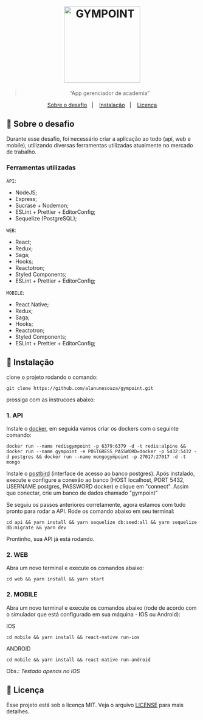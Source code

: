 <h1 align="center">
  <img alt="GYMPOINT" title="GYMPOINT" src=".github/logo.png" width="200px" />
</h1>

<blockquote align="center">“App gerenciador de academia”</blockquote>

<p align="center">
  <a href="#rocket-sobre-o-desafio">Sobre o desafio</a>&nbsp;&nbsp;&nbsp;|&nbsp;&nbsp;&nbsp;
  <a href="#hammer-instalação">Instalação</a>&nbsp;&nbsp;&nbsp;|&nbsp;&nbsp;&nbsp;
  <a href="#memo-licença">Licença</a>
</p>

## :rocket: Sobre o desafio

Durante esse desafio, foi necessário criar a aplicação ao todo (api, web e mobile), utilizando diversas ferramentas utilizadas atualmente no mercado de trabalho.

### Ferramentas utilizadas

`API`:

- NodeJS;
- Express;
- Sucrase + Nodemon;
- ESLint + Prettier + EditorConfig;
- Sequelize (PostgreSQL);

`WEB`:

- React;
- Redux;
- Saga;
- Hooks;
- Reactotron;
- Styled Components;
- ESLint + Prettier + EditorConfig;

`MOBILE`:

- React Native;
- Redux;
- Saga;
- Hooks;
- Reactotron;
- Styled Components;
- ESLint + Prettier + EditorConfig;

## :hammer: Instalação

clone o projeto rodando o comando:

```
git clone https://github.com/alanunesouza/gympoint.git
```

prossiga com as instrucoes abaixo:

### 1. API

Instale o [docker](https://docs.docker.com/install/), em seguida vamos criar os dockers com o seguinte comando:

```
docker run --name redisgympoint -p 6379:6379 -d -t redis:alpine &&  docker run --name gympoint -e POSTGRESS_PASSWORD=docker -p 5432:5432 -d postgres && docker run --name mongogympoint -p 27017:27017 -d -t mongo
```

Instale o [postbird](https://electronjs.org/apps/postbird) (interface de acesso ao banco postgres). Após instalado, execute e configure a conexão ao banco (HOST localhost, PORT 5432, USERNAME postgres, PASSWORD docker) e clique em "connect". Assim que conectar, crie um banco de dados chamado "gympoint"

Se seguiu os passos anteriores corretamente, agora estamos com tudo pronto para rodar a API. Rode os comando abaixo em seu terminal:

```
cd api && yarn install && yarn sequelize db:seed:all && yarn sequelize db:migrate && yarn dev
```
Prontinho, sua API já está rodando.

### 2. WEB

Abra um novo terminal e execute os comandos abaixo:

```
cd web && yarn install && yarn start
```

### 2. MOBILE

Abra um novo terminal e execute os comandos abaixo (rode de acordo com o simulador que está configurado em sua máquina - IOS ou Android):

IOS 

```
cd mobile && yarn install && react-native run-ios
```

ANDROID

```
cd mobile && yarn install && react-native run-android
```

Obs.: *Testado apenas no IOS*

## :memo: Licença

Esse projeto está sob a licença MIT. Veja o arquivo [LICENSE](LICENSE.md) para mais detalhes.

